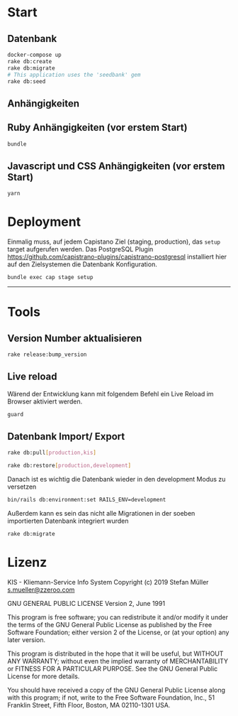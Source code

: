 # Start
## Datenbank

```bash
docker-compose up
rake db:create
rake db:migrate
# This application uses the 'seedbank' gem
rake db:seed
```

## Anhängigkeiten
## Ruby Anhängigkeiten (vor erstem Start)

```bash
bundle
```

## Javascript und CSS Anhängigkeiten (vor erstem Start)

```bash
yarn
```

# Deployment

Einmalig muss, auf jedem Capistano Ziel (staging, production), das `setup` target aufgerufen werden.
Das PostgreSQL Plugin https://github.com/capistrano-plugins/capistrano-postgresql
installiert hier auf den Zielsystemen die Datenbank Konfiguration.

```
bundle exec cap stage setup
```


----


# Tools
## Version Number aktualisieren

```bash
rake release:bump_version
```

## Live reload

Wärend der Entwicklung kann mit folgendem Befehl ein Live Reload im Browser aktiviert werden.

```bash
guard
```

## Datenbank Import/ Export

```bash
rake db:pull[production,kis]
```

```bash
rake db:restore[production,development]
```

Danach ist es wichtig die Datenbank wieder in den development Modus zu versetzen

```bash
bin/rails db:environment:set RAILS_ENV=development
```

Außerdem kann es sein das nicht alle Migrationen in der soeben importierten Datenbank integriert wurden

```bash
rake db:migrate
```


# Lizenz


KIS - Kliemann-Service Info System
Copyright (c) 2019 Stefan Müller <s.mueller@zzeroo.com>

GNU GENERAL PUBLIC LICENSE
   Version 2, June 1991

This program is free software; you can redistribute it and/or modify
it under the terms of the GNU General Public License as published by
the Free Software Foundation; either version 2 of the License, or
(at your option) any later version.

This program is distributed in the hope that it will be useful,
but WITHOUT ANY WARRANTY; without even the implied warranty of
MERCHANTABILITY or FITNESS FOR A PARTICULAR PURPOSE.  See the
GNU General Public License for more details.

You should have received a copy of the GNU General Public License along
with this program; if not, write to the Free Software Foundation, Inc.,
51 Franklin Street, Fifth Floor, Boston, MA 02110-1301 USA.

